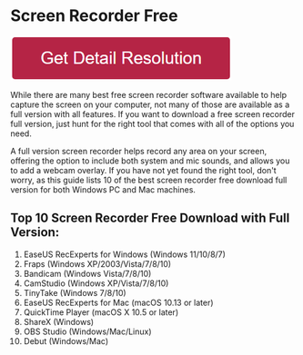 # Screen Recorder Free

[![Screen recorder free](redd.png)](https://github.com/digicuree/screen.recorder.free)

While there are many best free screen recorder software available to help capture the screen on your computer, not many of those are available as a full version with all features. If you want to download a free screen recorder full version, just hunt for the right tool that comes with all of the options you need.

A full version screen recorder helps record any area on your screen, offering the option to include both system and mic sounds, and allows you to add a webcam overlay. If you have not yet found the right tool, don't worry, as this guide lists 10 of the best screen recorder free download full version for both Windows PC and Mac machines.


## Top 10 Screen Recorder Free Download with Full Version:

1. EaseUS RecExperts for Windows (Windows 11/10/8/7)
2. Fraps (Windows XP/2003/Vista/7/8/10)
3. Bandicam (Windows Vista/7/8/10)
4. CamStudio (Windows XP/Vista/7/8/10)
5. TinyTake (Windows 7/8/10)
6. EaseUS RecExperts for Mac (macOS 10.13 or later)
7. QuickTime Player (macOS X 10.5 or later)
8. ShareX (Windows)
9. OBS Studio (Windows/Mac/Linux)
10. Debut (Windows/Mac)
